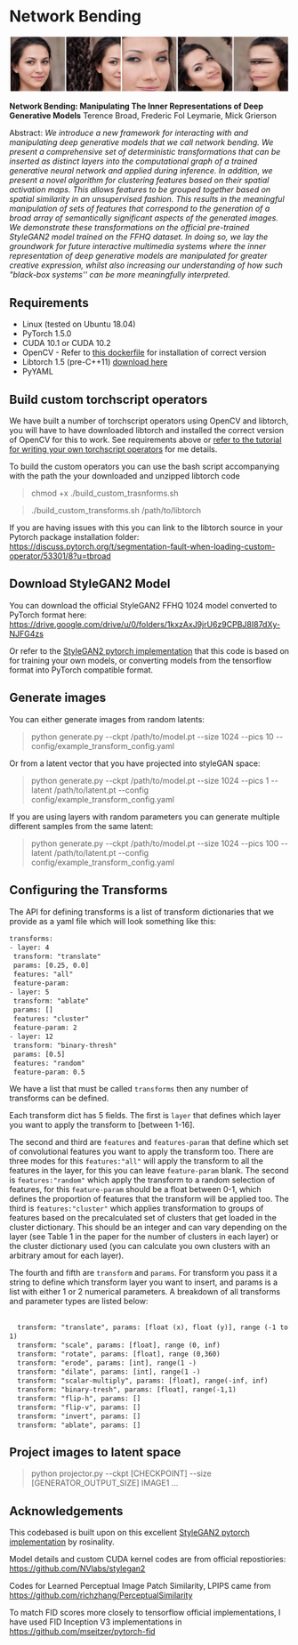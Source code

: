 # Network Bending

![Header image](figures/header.png)

**Network Bending: Manipulating The Inner Representations of Deep Generative Models**
Terence Broad, Frederic Fol Leymarie, Mick Grierson

Abstract: *We introduce a new framework for interacting with and manipulating deep generative models that we call *network bending*. We present a comprehensive set of deterministic transformations that can be inserted as distinct layers into the computational graph of a trained generative neural network and applied during inference. In addition, we present a novel algorithm for clustering features based on their spatial activation maps. This allows features to be grouped together based on spatial similarity in an unsupervised fashion. This results in the meaningful manipulation of sets of features that correspond to the generation of a broad array of semantically significant aspects of the generated images. We demonstrate these transformations on the official pre-trained StyleGAN2 model trained on the FFHQ dataset. In doing so, we lay the groundwork for future interactive multimedia systems where the inner representation of deep generative models are manipulated for greater creative expression, whilst also increasing our understanding of how such "black-box systems'' can be more meaningfully interpreted.*

  

## Requirements
* Linux (tested on Ubuntu 18.04)
* PyTorch 1.5.0
* CUDA 10.1 or CUDA 10.2
* OpenCV - Refer to [this dockerfile](https://github.com/pytorch/extension-script/blob/master/Dockerfile) for installation of correct version
* Libtorch 1.5 (pre-C++11) [download here](https://pytorch.org/get-started/locally/)
* PyYAML

  

## Build custom torchscript operators

We have built a number of torchscript operators using OpenCV and libtorch, you will have to have downloaded libtorch and installed the correct version of OpenCV for this to work. See requirements above or [refer to the tutorial for writing your own torchscript operators](https://pytorch.org/tutorials/advanced/torch_script_custom_ops.html) for me details.

  

To build the custom operators you can use the bash script accompanying with the path the your downloaded and unzipped libtorch code

  

> chmod +x ./build_custom_trasnforms.sh

  

> ./build_custom_transforms.sh /path/to/libtorch

  

If you are having issues with this you can link to the libtorch source in your Pytorch package installation folder: https://discuss.pytorch.org/t/segmentation-fault-when-loading-custom-operator/53301/8?u=tbroad

  

## Download StyleGAN2 Model

You can download the official StyleGAN2 FFHQ 1024 model converted to PyTorch format here: https://drive.google.com/drive/u/0/folders/1kxzAxJ9jrU6z9CPBJ8I87dXy-NJFG4zs

Or refer to the [StyleGAN2 pytorch implementation](https://github.com/rosinality/stylegan2-pytorch) that this code is based on for training your own models, or converting models from the tensorflow format into PyTorch compatible format.

## Generate images

  

You can either generate images from random latents:

  

> python generate.py --ckpt /path/to/model.pt --size 1024 --pics 10 --config/example_transform_config.yaml

  

Or from a latent vector that you have projected into styleGAN space:

  

> python generate.py --ckpt /path/to/model.pt --size 1024 --pics 1 --latent /path/to/latent.pt --config config/example_transform_config.yaml

  

If you are using layers with random parameters you can generate multiple different samples from the same latent:

  

> python generate.py --ckpt /path/to/model.pt --size 1024 --pics 100 --latent /path/to/latent.pt --config config/example_transform_config.yaml

## Configuring the Transforms
 The API for defining transforms is a list of transform dictionaries that we provide as a yaml file which will look something like this:
 ```
transforms:
- layer: 4
  transform: "translate"
  params: [0.25, 0.0]
  features: "all"
  feature-param: 
- layer: 5
  transform: "ablate"
  params: []
  features: "cluster"
  feature-param: 2
- layer: 12
  transform: "binary-thresh"
  params: [0.5]
  features: "random"
  feature-param: 0.5
 ```
We have a list that must be called `transforms` then any number of transforms can be defined.

Each transform dict has 5 fields. The first is `layer` that defines which layer you want to apply the transform to [between 1-16].

The second and third are `features` and `features-param` that define which set of convolutional features you want to apply the transform too. There are three modes for this `features:"all"` will apply the transform to all the features in the layer, for this you can leave `feature-param` blank. The second is `features:"random"` which apply the transform to a random selection of features, for this `feature-param` should be a float between 0-1, which defines the proportion of features that the transform will be applied too. The third is `features:"cluster"` which applies transformation to groups of features based on the precalculated set of clusters that get loaded in the cluster dictionary. This should be an integer and can vary depending on the layer (see Table 1 in the paper for the number of clusters in each layer) or the cluster dictionary used (you can calculate you own clusters with an arbitrary amout for each layer).

The fourth and fifth are `transform` and `params`. For transform you pass it a string to define which transform layer you want to insert, and params is a list with either 1 or 2 numerical parameters. A breakdown of all transforms and parameter types are listed below:
```

  transform: "translate", params: [float (x), float (y)], range (-1 to 1)
  transform: "scale", params: [float], range (0, inf)
  transform: "rotate", params: [float], range (0,360)
  transform: "erode", params: [int], range(1 -) 
  transform: "dilate", params: [int], range(1 -)
  transform: "scalar-multiply", params: [float], range(-inf, inf)
  transform: "binary-tresh", params: [float], range(-1,1)
  transform: "flip-h", params: []
  transform: "flip-v", params: []
  transform: "invert", params: []
  transform: "ablate", params: []
```

## Project images to latent space

  
> python projector.py --ckpt [CHECKPOINT] --size [GENERATOR_OUTPUT_SIZE] IMAGE1 ...


## Acknowledgements

This codebased is built upon on this excellent [StyleGAN2 pytorch implementation](https://github.com/rosinality/stylegan2-pytorch) by rosinality.

Model details and custom CUDA kernel codes are from official repostiories: https://github.com/NVlabs/stylegan2

Codes for Learned Perceptual Image Patch Similarity, LPIPS came from https://github.com/richzhang/PerceptualSimilarity

To match FID scores more closely to tensorflow official implementations, I have used FID Inception V3 implementations in https://github.com/mseitzer/pytorch-fid